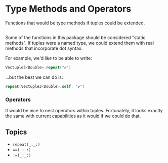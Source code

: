 # Type Methods and Operators

Functions that would be type methods if tuples could be extended.

## 

Some of the functions in this package should be considered "static methods". If tuples were a named type, we could extend them with real methods that incorporate dot syntax.

For example, we'd *like* to be able to write:  

```swift
Vectuple3<Double>.repeat("💕")
```

…but the best we can do is:

```swift
repeat(Vectuple3<Double>.self, "💕")
```

### Operators

It would be nice to nest operators within tuples. Fortunately, it looks exactly the same with current capabilities as it would if we could do that.

## Topics

- ``repeat(_:_:)``
- ``==(_:_:)``
- ``!=(_:_:)``
